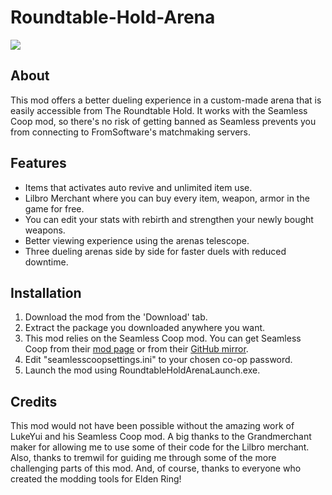 # Roundtable-Hold-Arena
<img src="https://staticdelivery.nexusmods.com/mods/4333/images/3402/3402-1682201929-661650216.png"/>

## About
This mod offers a better dueling experience in a custom-made arena that is easily accessible from The Roundtable Hold. It works with the Seamless Coop mod, so there's no risk of getting banned as Seamless prevents you from connecting to FromSoftware's matchmaking servers.

## Features
* Items that activates auto revive and unlimited item use.
* Lilbro Merchant where you can buy every item, weapon, armor in the game for free.
* You can edit your stats with rebirth and strengthen your newly bought weapons.
* Better viewing experience using the arenas telescope.
* Three dueling arenas side by side for faster duels with reduced downtime. 

## Installation
1. Download the mod from the 'Download' tab.
2. Extract the package you downloaded anywhere you want.
3. This mod relies on the Seamless Coop mod. You can get Seamless Coop from their [mod page](https://www.nexusmods.com/eldenring/mods/510) or from their [GitHub mirror](https://github.com/LukeYui/EldenRingSeamlessCoopRelease/releases).
4. Edit "seamlesscoopsettings.ini" to your chosen co-op password.
5. Launch the mod using RoundtableHoldArenaLaunch.exe.

## Credits
This mod would not have been possible without the amazing work of LukeYui and his Seamless Coop mod. A big thanks to the Grandmerchant maker for allowing me to use some of their code for the Lilbro merchant. Also, thanks to tremwil for guiding me through some of the more challenging parts of this mod. And, of course, thanks to everyone who created the modding tools for Elden Ring!
